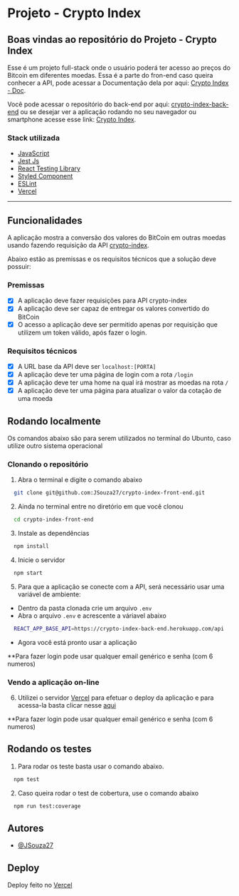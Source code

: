 # Projeto - Crypto Index

## Boas vindas ao repositório do Projeto - Crypto Index

Esse é um projeto full-stack onde o usuário poderá ter acesso
ao preços do Bitcoin em diferentes moedas.
Essa é a parte do fron-end caso queira conhecer a API, pode acessar a Documentação
dela por aqui: [Crypto Index - Doc](https://crypto-index-back-end.herokuapp.com/api/docs/).

Você pode acessar o repositório do back-end por aqui: [crypto-index-back-end](https://github.com/JSouza27/crypto-index-back-end)
ou se desejar ver a aplicação rodando no seu navegador ou smartphone
acesse esse link: [Crypto Index](https://crypto-index-front-end.vercel.app/login).


### Stack utilizada

- [JavaScript](https://developer.mozilla.org/pt-BR/docs/Web/JavaScript)
- [Jest Js](https://jestjs.io/pt-BR/docs/tutorial-react)
- [React Testing Library](https://testing-library.com/docs/react-testing-library/intro/)
- [Styled Component](https://styled-components.com/docs/basics#getting-started)
- [ESLint](https://eslint.org/)
- [Vercel](https://vercel.com/docs)

---




## Funcionalidades

A aplicação mostra a conversão dos valores do BitCoin em outras moedas
usando fazendo requisição da API [crypto-index](https://crypto-index-back-end.herokuapp.com/api/docs/).

Abaixo estão as premissas e os requisitos técnicos que a solução
deve possuir:

### Premissas

- [x] A aplicação deve fazer requisições para API crypto-index
- [x] A aplicação deve ser capaz de entregar os valores convertido do BitCoin
- [x] O acesso a aplicação deve ser permitido apenas por requisição
que utilizem um token válido, após fazer o login.

### Requisitos técnicos

- [x] A URL base da API deve ser `localhost:[PORTA]`
- [x] A aplicação deve ter uma página de login com a rota `/login`
- [x] A aplicação deve ter uma home na qual irá mostrar as moedas na rota `/`
- [x] A aplicação deve ter uma página para atualizar o valor da cotação de uma moeda

## Rodando localmente

Os comandos abaixo são para serem utilizados no terminal 
do Ubunto, caso utilize outro sistema operacional 

### Clonando o repositório

1. Abra o terminal e digite o comando abaixo

```bash
  git clone git@github.com:JSouza27/crypto-index-front-end.git
```

2. Ainda no terminal entre no diretório em que você clonou

```bash
  cd crypto-index-front-end
```

3. Instale as dependências

```bash
  npm install
```

4. Inicie o servidor

```bash
  npm start
```

5. Para que a aplicação se conecte com a API, será necessário usar
uma variável de ambiente: 

- Dentro da pasta clonada crie um arquivo `.env`
- Abra o arquivo `.env` e acrescente a váriavel abaixo

```bash
  REACT_APP_BASE_API=https://crypto-index-back-end.herokuapp.com/api
```
- Agora você está pronto usar a aplicação

**Para fazer login pode usar qualquer email genérico e senha (com 6 numeros)

### Vendo a aplicação on-line

6. Utilizei o servidor [Vercel](https://vercel.com/docs) para efetuar
o deploy da aplicação e para acessa-la basta clicar nesse [aqui](https://crypto-index-front-end.vercel.app/login)

**Para fazer login pode usar qualquer email genérico e senha (com 6 numeros)
## Rodando os testes

1. Para rodar os teste basta usar o comando abaixo.


```bash
  npm test
```

2. Caso queira rodar o test de cobertura, use o comando abaixo


```bash
  npm run test:coverage
```

## Autores

- [@JSouza27](https://github.com/JSouza27)


## Deploy

Deploy feito no [Vercel](https://vercel.com/docs)

